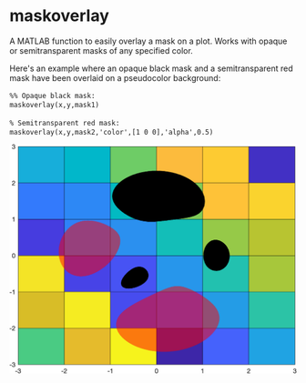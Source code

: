 # maskoverlay
A MATLAB function to easily overlay a mask on a plot. Works with opaque or semitransparent masks of any specified color. 

Here's an example where an opaque black mask and a semitransparent red mask have been overlaid on a pseudocolor background: 

``` 
%% Opaque black mask:
maskoverlay(x,y,mask1) 

% Semitransparent red mask: 
maskoverlay(x,y,mask2,'color',[1 0 0],'alpha',0.5)
```

![](maskoverlay.png)
